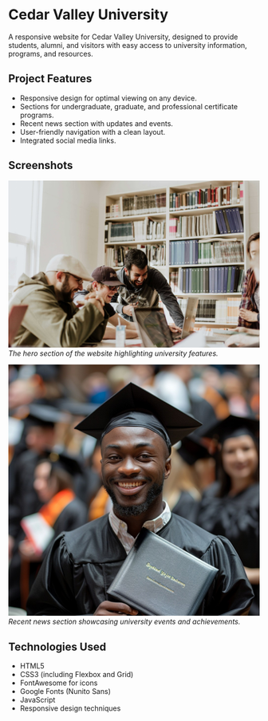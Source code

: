 # Cedar Valley University

A responsive website for Cedar Valley University, designed to provide students, alumni, and visitors with easy access to university information, programs, and resources.

## Project Features

- Responsive design for optimal viewing on any device.
- Sections for undergraduate, graduate, and professional certificate programs.
- Recent news section with updates and events.
- User-friendly navigation with a clean layout.
- Integrated social media links.

## Screenshots

![Cedar Valley Hero Banner](./src/img/herobanner.jpg)
*The hero section of the website highlighting university features.*

![Cedar Valley News Section](./src/img/grad.jpg)
*Recent news section showcasing university events and achievements.*

## Technologies Used

- HTML5
- CSS3 (including Flexbox and Grid)
- FontAwesome for icons
- Google Fonts (Nunito Sans)
- JavaScript
- Responsive design techniques
